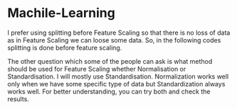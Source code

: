 # Machile-Learning

I prefer using splitting before Feature Scaling so that there is no loss of data as in Feature Scaling we can loose some data. So, in the following codes splitting is done before feature scaling. 

The other question which some of the people can ask is what method should be used for Feature Scaling whether Normalisation or Standardisation. I will mostly use Standardisation. Normalization works well only when we have some specific type of data but Standardization always works well. For better understanding, you can try both and check the results.
